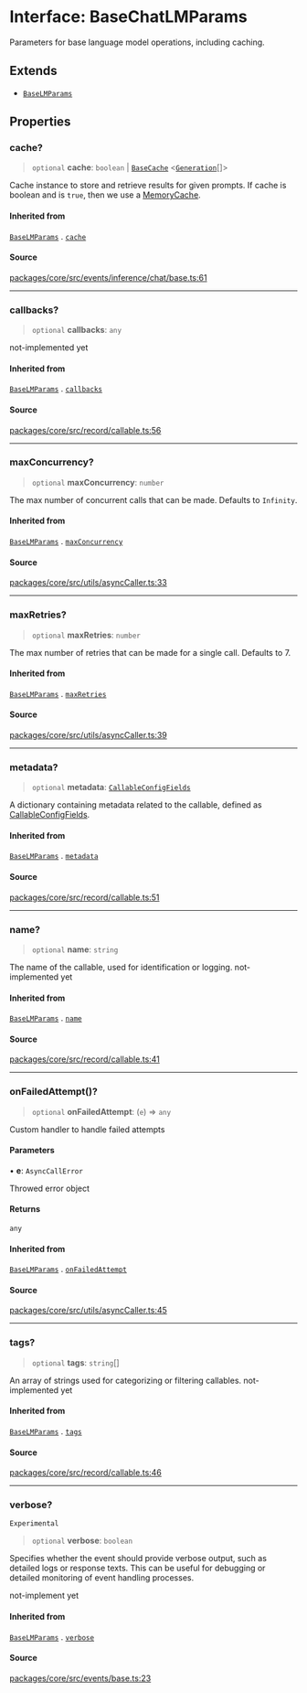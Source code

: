 # Interface: BaseChatLMParams

Parameters for base language model operations, including caching.

## Extends

- [`BaseLMParams`](BaseLMParams.md)

## Properties

### cache?

> `optional` **cache**: `boolean` \| [`BaseCache`](../../../../../cache/base/classes/BaseCache.md) \<[`Generation`](../../../../output/provide/generation/interfaces/Generation.md)[]\>

Cache instance to store and retrieve results for given prompts.
If cache is boolean and is `true`, then we use a [MemoryCache](../../../../../cache/classes/MemoryCache.md).

#### Inherited from

[`BaseLMParams`](BaseLMParams.md) . [`cache`](BaseLMParams.md#cache)

#### Source

[packages/core/src/events/inference/chat/base.ts:61](https://github.com/VictorS67/encre/blob/42c3bddca4be2d23ad959c1c99381eefbf43789c/packages/core/src/events/inference/chat/base.ts#L61)

***

### callbacks?

> `optional` **callbacks**: `any`

not-implemented yet

#### Inherited from

[`BaseLMParams`](BaseLMParams.md) . [`callbacks`](BaseLMParams.md#callbacks)

#### Source

[packages/core/src/record/callable.ts:56](https://github.com/VictorS67/encre/blob/42c3bddca4be2d23ad959c1c99381eefbf43789c/packages/core/src/record/callable.ts#L56)

***

### maxConcurrency?

> `optional` **maxConcurrency**: `number`

The max number of concurrent calls that can be made.
Defaults to `Infinity`.

#### Inherited from

[`BaseLMParams`](BaseLMParams.md) . [`maxConcurrency`](BaseLMParams.md#maxconcurrency)

#### Source

[packages/core/src/utils/asyncCaller.ts:33](https://github.com/VictorS67/encre/blob/42c3bddca4be2d23ad959c1c99381eefbf43789c/packages/core/src/utils/asyncCaller.ts#L33)

***

### maxRetries?

> `optional` **maxRetries**: `number`

The max number of retries that can be made for a single call.
Defaults to 7.

#### Inherited from

[`BaseLMParams`](BaseLMParams.md) . [`maxRetries`](BaseLMParams.md#maxretries)

#### Source

[packages/core/src/utils/asyncCaller.ts:39](https://github.com/VictorS67/encre/blob/42c3bddca4be2d23ad959c1c99381eefbf43789c/packages/core/src/utils/asyncCaller.ts#L39)

***

### metadata?

> `optional` **metadata**: [`CallableConfigFields`](../../../../../record/callable/type-aliases/CallableConfigFields.md)

A dictionary containing metadata related to the callable, defined as [CallableConfigFields](../../../../../record/callable/type-aliases/CallableConfigFields.md).

#### Inherited from

[`BaseLMParams`](BaseLMParams.md) . [`metadata`](BaseLMParams.md#metadata)

#### Source

[packages/core/src/record/callable.ts:51](https://github.com/VictorS67/encre/blob/42c3bddca4be2d23ad959c1c99381eefbf43789c/packages/core/src/record/callable.ts#L51)

***

### name?

> `optional` **name**: `string`

The name of the callable, used for identification or logging. not-implemented yet

#### Inherited from

[`BaseLMParams`](BaseLMParams.md) . [`name`](BaseLMParams.md#name)

#### Source

[packages/core/src/record/callable.ts:41](https://github.com/VictorS67/encre/blob/42c3bddca4be2d23ad959c1c99381eefbf43789c/packages/core/src/record/callable.ts#L41)

***

### onFailedAttempt()?

> `optional` **onFailedAttempt**: (`e`) => `any`

Custom handler to handle failed attempts

#### Parameters

• **e**: `AsyncCallError`

Throwed error object

#### Returns

`any`

#### Inherited from

[`BaseLMParams`](BaseLMParams.md) . [`onFailedAttempt`](BaseLMParams.md#onfailedattempt)

#### Source

[packages/core/src/utils/asyncCaller.ts:45](https://github.com/VictorS67/encre/blob/42c3bddca4be2d23ad959c1c99381eefbf43789c/packages/core/src/utils/asyncCaller.ts#L45)

***

### tags?

> `optional` **tags**: `string`[]

An array of strings used for categorizing or filtering callables. not-implemented yet

#### Inherited from

[`BaseLMParams`](BaseLMParams.md) . [`tags`](BaseLMParams.md#tags)

#### Source

[packages/core/src/record/callable.ts:46](https://github.com/VictorS67/encre/blob/42c3bddca4be2d23ad959c1c99381eefbf43789c/packages/core/src/record/callable.ts#L46)

***

### verbose?

`Experimental`

> `optional` **verbose**: `boolean`

Specifies whether the event should provide verbose output, such as detailed logs or response texts.
This can be useful for debugging or detailed monitoring of event handling processes.

not-implement yet

#### Inherited from

[`BaseLMParams`](BaseLMParams.md) . [`verbose`](BaseLMParams.md#verbose)

#### Source

[packages/core/src/events/base.ts:23](https://github.com/VictorS67/encre/blob/42c3bddca4be2d23ad959c1c99381eefbf43789c/packages/core/src/events/base.ts#L23)
